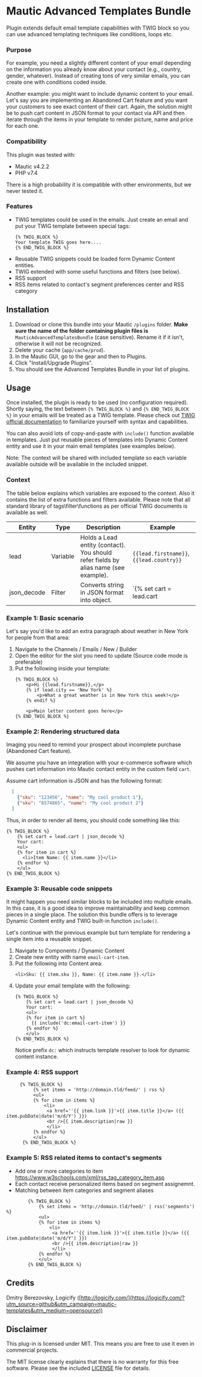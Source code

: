 # Mautic Advanced Templates Bundle

Plugin extends default email template capabilities with TWIG block so you can use advanced templating techniques like conditions, loops etc.

### Purpose

For example, you need a slightly different content of your email depending on the information you already know about your contact (e.g., country, gender, whatever). Instead of creating tons of very similar emails, you can create one with conditions coded inside.

Another example: you might want to include dynamic content to your email. Let's say you are implementing an Abandoned Cart feature and you want your customers to see exact content of their cart. Again, the solution might be to push cart content in JSON format to your contact via API and then iterate through the items in your template to render picture, name and price for each one.

### Compatibility

This plugin was tested with:

* Mautic v4.2.2
* PHP v7.4

There is a high probability it is compatible with other environments, but we never tested it.

### Features

* TWIG templates could be used in the emails. Just create an email and put your TWIG template between special tags:
    ```twig
    {% TWIG_BLOCK %} 
    Your template TWIG goes here....                                        
    {% END_TWIG_BLOCK %}
    ```
* Reusable TWIG snippets could be loaded form Dynamic Content entities.
* TWIG extended with some useful functions and filters (see below).
* RSS support
* RSS items related to contact's segment preferences center and RSS category    

## Installation

1. Download or clone this bundle into your Mautic `/plugins` folder. **Make sure the name of the folder containing plugin files is** `MauticAdvancedTemplatesBundle` (case sensitive). Rename it if it isn't, otherwise it will not be recognized.
2. Delete your cache (`app/cache/prod`).
3. In the Mautic GUI, go to the gear and then to Plugins.
4. Click "Install/Upgrade Plugins".
5. You should see the Advanced Templates Bundle in your list of plugins.


## Usage

Once installed, the plugin is ready to be used (no configuration required).
Shortly saying, the text between `{% TWIG_BLOCK %}` and `{% END_TWIG_BLOCK %}` in your emails will be treated as a TWIG template. Please check out [TWIG official documentation](https://twig.symfony.com/doc/2.x/templates.html) to familiarize yourself with syntax and capabilities.

You can also avoid lots of copy-and-paste with `include()` function available in templates. Just put reusable pieces of templates into Dynamic Content entity and use it in your main email templates (see examples below). 

Note: The context will be shared with included template so each variable available outside will be available in the included snippet.   

### Context

The table below explains which variables are exposed to the context. Also it contains the list of extra functions and filters available. Please note that all standard library of tags\filter\functions as per official TWIG documents is available as well.

| Entity      | Type     | Description                              | Example                                  |
| ----------- | -------- | ---------------------------------------- | ---------------------------------------- |
| lead        | Variable | Holds a Lead entity (contact). You should refer fields by alias name (see example). | `{{lead.firstname}}`, `{{lead.country}}` |
| json_decode | Filter   | Converts string in JSON format into object. | `{% set cart = lead.cart | json_decode %}` In this sample we declare variable `cart` which will hold deserialized cart. |


### Example 1: Basic scenario

Let's say you'd like to add an extra paragraph about weather in New York for people from that area:  

1. Navigate to the Channels / Emails / New / Builder
2. Open the editor for the slot you need to update (Source code mode is preferable)
3. Put the following inside your template:
    ```twig
    {% TWIG_BLOCK %} 
        <p>Hi {{lead.firstname}},</p>
        {% if lead.city == 'New York' %}
            <p>What a great weather is in New York this week!</p>
        {% endif %}
        
        <p>Main letter content goes here</p>         
    {% END_TWIG_BLOCK %}
    ```

### Example 2: Rendering structured data

Imaging you need to remind your prospect about incomplete purchase (Abandoned Cart feature).

We assume you have an integration with your e-commerce software which pushes cart information into Mautic contact entity in the custom field `cart`. 

Assume cart information is JSON and has the following format:

```json
  [
    {"sku": "123456", "name": "My cool product 1"},
    {"sku": "8574865", "name": "My cool product 2"}
  ]
```

Thus, in order to render all items, you should code something like this: 

```twig
{% TWIG_BLOCK %} 
    {% set cart = lead.cart | json_decode %}     
    Your cart:
    <ul> 
    {% for item in cart %}
      <li>Item Name: {{ item.name }}</li>
    {% endfor %}
    </ul>             
{% END_TWIG_BLOCK %}
```

### Example 3: Reusable code snippets

It might happen you need similar blocks to be included into multiple emails. In this case, it is a good idea to improve maintainability and keep common pieces in a single place. The solution this bundle offers is to leverage Dynamic Content entity and TWIG built-in function `include()`. 

Let's continue with the previous example but turn template for rendering a single item into a reusable snippet.

1. Navigate to Components / Dynamic Content
1. Create new entity with name `email-cart-item`.
1. Put the following into Content area:
    ```twig
    <li>Sku: {{ item.sku }}, Name: {{ item.name }}.</li>
    ```
1. Update your email template with the following:
    ```twig
    {% TWIG_BLOCK %} 
        {% set cart = lead.cart | json_decode %}     
        Your cart:
        <ul> 
        {% for item in cart %}
          {{ include('dc:email-cart-item') }}
        {% endfor %}
        </ul>             
    {% END_TWIG_BLOCK %}
    ```
    Notice prefix `dc:` which instructs template resolver to look for dynamic content instance.
    
### Example 4: RSS support    
    
```twig
     {% TWIG_BLOCK %} 
          {% set items = 'http://domain.tld/feed/' | rss %}     
          <ul> 
          {% for item in items %}
              <li>
               <a href=''{{ item.link }}'>{{ item.title }}</a> ({{ item.pubDate|date('m/d/Y') }})
               <br />{{ item.description|raw }}
               </li>
          {% endfor %}
          </ul>             
      {% END_TWIG_BLOCK %}
```
        
    
 ### Example 5: RSS related items to contact's segments

- Add one or more categories to item 
https://www.w3schools.com/xml/rss_tag_category_item.asp 
- Each contact receive personalized items based on segment assignemnt.
- Matching between item categories and segment aliases
        
```twig
        {% TWIG_BLOCK %} 
            {% set items = 'http://domain.tld/feed/' | rss('segments') %}     
            <ul> 
            {% for item in items %}
                <li>
                 <a href=''{{ item.link }}'>{{ item.title }}</a> ({{ item.pubDate|date('m/d/Y') }})
                 <br />{{ item.description|raw }}
                 </li>
            {% endfor %}
            </ul>             
        {% END_TWIG_BLOCK %}
```

## Credits

Dmitry Berezovsky, Logicify ([http://logicify.com/](https://logicify.com/?utm_source=github&utm_campaign=mautic-templates&utm_medium=opensource))

## Disclaimer

This plug-in is licensed under MIT. This means you are free to use it even in commercial projects.

The MIT license clearly explains that there is no warranty for this free software. 
Please see the included [LICENSE](LICENSE) file for details.

